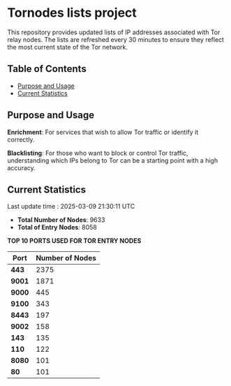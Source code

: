 # Tornodes lists project

This repository provides updated lists of IP addresses associated with Tor relay nodes. The lists are refreshed every 30 minutes to ensure they reflect the most current state of the Tor network.

## Table of Contents

- [Purpose and Usage](#purpose-and-usage)
- [Current Statistics](#current-statistics)


## Purpose and Usage

**Enrichment**: For services that wish to allow Tor traffic or identify it correctly.

**Blacklisting**: For those who want to block or control Tor traffic, understanding which IPs belong to Tor can be a starting point with a high accuracy.

## Current Statistics

Last update time : 2025-03-09 21:30:11 UTC

- **Total Number of Nodes**: 9633
- **Total of Entry Nodes**: 8058

**TOP 10 PORTS USED FOR TOR ENTRY NODES**

| **Port** | **Number of Nodes** |
|------|-----------------|
| **443**   | 2375  |
| **9001**   | 1871  |
| **9000**   | 445  |
| **9100**   | 343  |
| **8443**   | 197  |
| **9002**   | 158  |
| **143**   | 135  |
| **110**   | 122  |
| **8080**   | 101  |
| **80**   | 101  |

